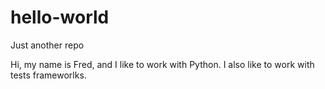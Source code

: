 # hello-world
Just another repo

Hi, my name is Fred, and I like to work with Python. 
I also like to work with tests frameworlks.
